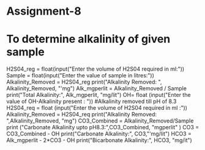 # Assignment-8
# To determine alkalinity of given sample
H2S04_reg = float(input("Enter the volume of H2S04 required in ml:"))
Sample = float(input("Enter the value of sample in litres:"))
Alkalinity_Removed = H2S04_reg
print("Alkalinity Removed: ", Alkalinity_Removed, "'mg")
Alk_mgperlit = Alkalinity_Removed / Sample
print("Total Alkalinity:", Alk_mgperlit, "mg/lit")
OH= float (input("Enter the value of OH-Alkalinity present : "))
#Alkalinity removed till pH of 8.3
H2S04_req = float (input("Enter the volume of H2S04 required in ml :"))
Alkalinity_Removed = H2S04_req
print("Alkalinity Removed: ",Alkalinity_Removed, "mg")
CO3_Combined = Alkalinity_Removed/Sample
print ("Carbonate Alkalinity upto pH8.3:",CO3_Combined, "mgperlit" )
CO3 = CO3_Combined - OH
print("Carbonate Alkalinity:", CO3,"'mg/lit")
HCO3 = Alk_mgperlit - 2*CO3 - OH
print("Bicarbonate Alkalinity:", HCO3, "mg/it")
